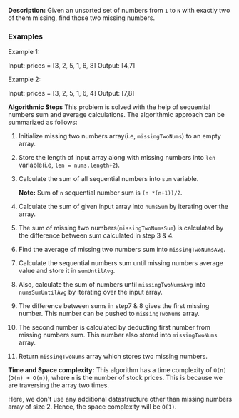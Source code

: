 **Description:**
Given an unsorted set of numbers from `1` to `N` with exactly two of them missing, find those two missing numbers.

### Examples
Example 1:

Input: prices = [3, 2, 5, 1, 6, 8]
Output: [4,7]

Example 2:

Input: prices = [3, 2, 5, 1, 6, 4]
Output: [7,8]

**Algorithmic Steps**
This problem is solved with the help of sequential numbers sum and average calculations. The algorithmic approach can be summarized as follows:

1. Initialize missing two numbers array(i.e, `missingTwoNums`) to an empty array.

2. Store the length of input array along with missing numbers into `len` variable(i.e, `len = nums.length+2`).

3. Calculate the sum of all sequential numbers into `sum` variable.

    **Note:** Sum of `n` sequential number sum is `(n *(n+1))/2`.

4. Calculate the sum of given input array into `numsSum` by iterating over the array.

5. The sum of missing two numbers(`missingTwoNumsSum`) is calculated by the difference between sum calculated in step 3 & 4.

6. Find the average of missing two numbers sum into `missingTwoNumsAvg`.

7. Calculate the sequential numbers sum until missing numbers average value and store it in `sumUntilAvg`.

8. Also, calculate the sum of numbers until `missingTwoNumsAvg` into `numsSumUntilAvg` by iterating over the input array.

9. The difference between sums in step7 & 8 gives the first missing number. This number can be pushed to `missingTwoNums` array.

10. The second number is calculated by deducting first number from missing numbers sum. This number also stored into `missingTwoNums` array.

11. Return `missingTwoNums` array which stores two missing numbers.


**Time and Space complexity:**
This algorithm has a time complexity of `O(n)`(`O(n) + O(n)`), where `n` is the number of stock prices. This is because we are traversing the array two times.
 
Here, we don't use any additional datastructure other than missing numbers array of size 2. Hence, the space complexity will be `O(1)`.
